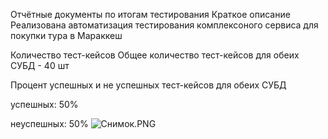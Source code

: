 Отчётные документы по итогам тестирования
Краткое описание
Реализована автоматизация тестирования комплексоного сервиса для покупки тура в Мараккеш

Количество тест-кейсов
Общее количество тест-кейсов для обеих СУБД - 40 шт

Процент успешных и не успешных тест-кейсов
для обеих СУБД

успешных: 50%

неуспешных: 50%
![Снимок.PNG](..%2F..%2F..%2F..%2FDesktop%2F%D1%ED%E8%EC%EE%EA.PNG)